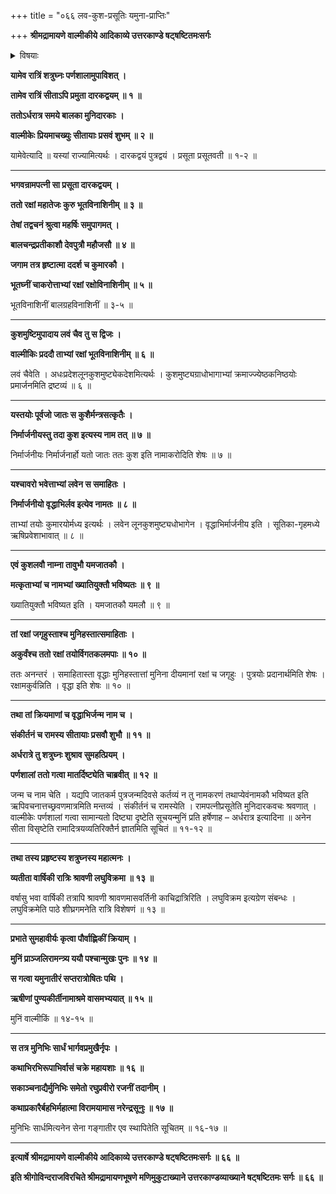 +++
title = "०६६ लव-कुश-प्रसूतिः यमुना-प्राप्तिः"

+++
**श्रीमद्रामायणे वाल्मीकीये आदिकाव्ये उत्तरकाण्डे षट्षष्टितमःसर्गः**


<details><summary>विषयाः</summary>

शत्रुघ्नस्य पर्णशाला-प्रवेश-रात्रौ  
सीतया कुमार-द्वय-प्रसवः ॥ १ ॥  
वाल्मीकिना सीता-सुतयोर् जात-कर्म-करण-पूर्वकं  
क्रमेण कुश-लवाव् इति नाम-करणं च ॥ २ ॥  
शत्रुघ्नेन सीताया अपत्योत्पत्ति-श्रवण-हर्षेण रात्रि-यापन-पूर्वकं  
प्रभाते वाल्मीकेर् अभ्यनुज्ञया निर्गमः ॥ ३ ॥  
तथा यमुना-तीरम् एय  
तत्र ऋषि-गणैः सह  
तेभ्यः कथा-श्रवणेन सुखनिवासः ॥ ४ ॥
</details>


**यामेव रात्रिं शत्रुघ्नः पर्णशालामुपाविशत् ।**

**तामेव रात्रिं सीताऽपि प्रमुता दारकद्वयम् ॥ १ ॥**

**ततोऽर्धरात्र समये बालका मुनिदारकाः ।**

**वाल्मीकेः प्रियमाचख्युः सीतायाः प्रसवं शुभम् ॥ २ ॥**

यामेवेत्यादि ॥ यस्यां राज्यामित्यर्थः । दारकद्वयं पुत्रद्वयं । प्रसूता प्रसूतवती ॥ १-२ ॥

****

**भगवन्रामपत्नी सा प्रसूता दारकद्वयम् ।**

**ततो रक्षां महातेजः कुरु भूतविनाशिनीम् ॥ ३ ॥**

**तेषां तद्वचनं श्रुत्वा महर्षिः समुपागमत् ।**

**बालचन्द्रप्रतीकाशौ देवपुत्रौ महौजसौ ॥ ४ ॥**

**जगाम तत्र हृष्टात्मा ददर्श च कुमारकौ ।**

**भूतघ्नीं चाकरोत्ताभ्यां रक्षां रक्षोविनाशिनीम् ॥ ५ ॥**

भूतविनाशिनीं बालग्रहविनाशिनीं ॥ ३-५ ॥

****

**कुशमुष्टिमुपादाय लवं चैव तु स द्विजः ।**

**वाल्मीकिः प्रददौ ताभ्यां रक्षां भूतविनाशिनीम् ॥ ६ ॥**

लवं चैवेति । अधःप्रदेशलूनकुशमुष्ट्येकदेशमित्यर्थः । कुशमुष्ट्यग्राधोभागाभ्यां क्रमाज्ज्येष्ठकनिष्ठयोः प्रमार्जनमिति द्रष्टव्यं ॥ ६ ॥

****

**यस्तयोः पूर्वजो जातः स कुशैर्मन्त्रसत्कृतैः ।**

**निर्मार्जनीयस्तु तदा कुश इत्यस्य नाम तत् ॥ ७ ॥**

निर्मार्जनीयः निर्मार्जनार्हो यतो जातः ततः कुश इति नामाकरोदिति शेषः ॥ ७ ॥

****

**यश्चावरो भवेत्ताभ्यां लवेन स समाहितः ।**

**निर्मार्जनीयो वृद्धाभिर्लव इत्येव नामतः ॥ ८ ॥**

ताभ्यां तयोः कुमारयोर्मध्य इत्यर्थः । लवेन लूनकुशमुष्ट्यधोभागेन । वृद्धाभिर्मार्जनीय इति । सूतिका-गृहमध्ये ऋषिप्रवेशाभावात् ॥ ८ ॥

****

**एवं कुशलवौ नाम्ना तावुभौ यमजातकौ ।**

**मत्कृताभ्यां च नामभ्यां ख्यातियुक्तौ भविष्यतः ॥ ९ ॥**

ख्यातियुक्तौ भविष्यत इति । यमजातकौ यमलौ ॥ ९ ॥

****

**तां रक्षां जगृहुस्ताश्च मुनिहस्तात्समाहिताः ।**

**अकुर्वंश्च ततो रक्षां तयोर्विगतकलमपाः ॥ १० ॥**

ततः अनन्तरं । समाहितास्ता वृद्धाः मुनिहस्तात्तां मुनिना दीयमानां रक्षां च जगृहुः । पुत्रयोः प्रदानार्थमिति शेषः । रक्षामकुर्वन्निति । वृद्धा इति शेषः ॥ १० ॥

****

**तथा तां क्रियमाणां च वृद्धाभिर्जन्म नाम च ।**

**संकीर्तनं च रामस्य सीतायाः प्रसवौ शुभौ ॥ ११ ॥**

**अर्धरात्रे तु शत्रुघ्नः शुश्राव सुमहत्प्रियम् ।**

**पर्णशालां ततो गत्वा मातर्दिष्ट्येति चाब्रवीत् ॥ १२ ॥**

जन्म च नाम चेति । यद्यपि जातकर्म पुत्रजन्मदिवसे कर्तव्यं न तु नामकरणं तथाप्येवंनामकौ भविष्यत इति ऋपिवचनात्तच्छ्रवणमात्रमिति मन्तव्यं । संकीर्तनं च रामस्येति । रामपत्नीप्रसूतेति मुनिदारकवचः श्रवणात् । वाल्मीकेः पर्णशालां गत्वा सामान्यतो दिष्ट्या दृष्टेति सूचयन्मुनिं प्रति हर्षेणाह – अर्धरात्र इत्यादिना ॥ अनेन सीता विसृष्टेति रामादित्रयव्यतिरिक्तैर्न ज्ञातमिति सूचितं ॥ ११-१२ ॥

****

**तथा तस्य प्रहृष्टस्य शत्रुघ्नस्य महात्मनः ।**

**व्यतीता वार्षिकी रात्रिः श्रावणी लघुविक्रमा ॥ १३ ॥**

वर्षासु भवा वार्षिकी तत्रापि श्रावणी श्रावणमासवर्तिनी काचिद्रात्रिरिति । लघुविक्रम इत्यग्रेण संबन्धः । लघुविक्रमेति पाठे शीघ्रगमनेति रात्रि विशेषणं ॥ १३ ॥

****

**प्रभाते सुमहावीर्यः कृत्वा पौर्वाह्णिकीं क्रियाम् ।**

**मुनिं प्राञ्जलिरामन्त्र्य ययौ पश्चान्मुखः पुनः ॥ १४ ॥**

**स गत्वा यमुनातीरं सप्तरात्रोषितः पथि ।**

**ऋषीणां पुण्यकीर्तीनामाश्रमे वासमभ्ययात् ॥ १५ ॥**

मुनिं वाल्मीकिं ॥ १४-१५ ॥

****

**स तत्र मुनिभिः सार्धं भार्गवप्रमुखैर्नृपः ।**

**कथाभिरभिरूपाभिर्वासं चक्रे महायशाः ॥ १६ ॥**

**सकाञ्चनाद्यैर्मुनिभिः समेतो रघुप्रवीरो रजनीं तदानीम् ।**

**कथाप्रकारैर्बहभिर्महात्मा विरामयामास नरेन्द्रसूनुः ॥ १७ ॥**

मुनिभिः सार्धमित्यनेन सेना गङ्गातीर एव स्थापितेति सूचितम् ॥ १६-१७ ॥

****

**इत्यार्षे श्रीमद्रामायणे वाल्मीकीये आदिकाव्ये उत्तरकाण्डे षट्षष्टितमःसर्गः ॥ ६६ ॥**

**इति श्रीगोविन्दराजविरचिते श्रीमद्रामायणभूषणे मणिमुकुटाख्याने उत्तरकाण्डव्याख्याने षट्षष्टितमः सर्गः ॥ ६६ ॥**
